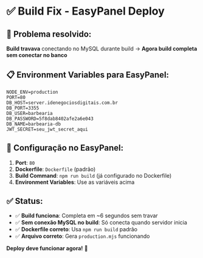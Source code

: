 # ✅ Build Fix - EasyPanel Deploy

## 🔧 Problema resolvido:
**Build travava** conectando no MySQL durante build → **Agora build completa sem conectar no banco**

## 📋 Environment Variables para EasyPanel:

```
NODE_ENV=production
PORT=80
DB_HOST=server.idenegociosdigitais.com.br
DB_PORT=3355
DB_USER=barbearia
DB_PASSWORD=5f8dab8402afe2a6e043
DB_NAME=barbearia-db
JWT_SECRET=seu_jwt_secret_aqui
```

## 🚀 Configuração no EasyPanel:

1. **Port**: `80`
2. **Dockerfile**: `Dockerfile` (padrão)
3. **Build Command**: `npm run build` (já configurado no Dockerfile)
4. **Environment Variables**: Use as variáveis acima

## ✅ Status:

- ✅ **Build funciona**: Completa em ~6 segundos sem travar
- ✅ **Sem conexão MySQL no build**: Só conecta quando servidor inicia
- ✅ **Dockerfile correto**: Usa `npm run build` padrão
- ✅ **Arquivo correto**: Gera `production.mjs` funcionando

**Deploy deve funcionar agora!** 🎯
